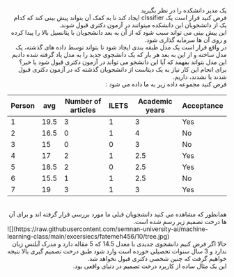 <div dir="rtl">
یک مدیر دانشکده را در نظر بگیرید
<br/>
فرض کنید قرار است یک clssifier ایجاد کند تا به کمک آن بتواند پیش بینی کند که کدام یک از دانشجویان این دانشکده میتوانند در آزمون دکتری قبول شوند.
<br/>
این پیش بینی می تواند سبب شود که از آن به بعد دانشجویان با پتانسیل بالا را پیدا کرده و روی آن ها سرمایه گذاری شود.
<br/>
در واقع قرار است یک مدل طبقه بندی ایجاد شود تا بتواند توسط داده های گذشته، یک مدل ساخته و از این به بعد هر بار که یک دانشجوی جدید را به مدل یاد گرفته شده دادیم این مدل بتواند بفهمد که آیا این دانشجو می تواند در آزمون دکتری قبول شود یا خیر؟
<br/>
برای انجام این کار نیاز به یک دیتاست از دانشجویان گذشته که در آزمون دکتری قبول شدند یا نشدند، داریم.
<br/>
فرض کنید مجموعه داده زیر به ما داده می شود :
<br/>

</div>

| Person | avg  | Number of articles | ILETS | Academic years | Acceptance  |
|--------|------|--------------------|-------|----------------|-------------|
| 1      | 19.5 | 3                  | 1     | 3              | Yes         |
| 2      | 16.5 | 0                  | 1     | 4              | No          |
| 3      | 15   | 0                  | 0     | 3              | No          |
| 4      | 17   | 2                  | 1     | 2.5            | Yes         |
| 5      | 18.5 | 2                  | 0     | 2.5            | Yes         |
| 6      | 15.5 | 1                  | 1     | 2.5            | No          |
| 7      | 19   | 3                  | 1     | 3              | Yes         |

<br/>
<div dir="rtl">
همانطور که مشاهده می کنید دانشجویان قبلی ما مورد بررسی قرار گرفته اند و برای آن ها درخت تصمیم زیر رسم شده است.
<br/>
</div>
![](https://raw.githubusercontent.com/semnan-university-ai/machine-learning-class/main/excersiecs/fatemeh456/10/tree.jpg)
<br/>
<div dir="rtl">
حالا اگر فرض کنیم دانشجوی جدیدی با معدل 14.5 که 5 مقاله دارد و مدرک آیلتس زبان ندارد و 3 سال سنوات تحصیلی خورده است وارد شود طبق درخت تصمیم گیری بالا نتیجه خواهیم گرفت که چنین شخصی دکتری قبول نخواهد شد.
<br/>
این یک مثال ساده از کاربرد درخت تصمیم در دنیای واقعی بود.
</div>
